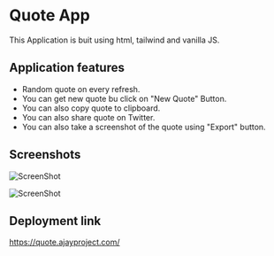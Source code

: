# Quote App

This Application is buit using html, tailwind and vanilla JS.

## Application features

- Random quote on every refresh.
- You can get new quote bu click on "New Quote" Button.
- You can also copy quote to clipboard.
- You can also share quote on Twitter.
- You can also take a screenshot of the quote using "Export" button.

## Screenshots

![ScreenShot](https://i.postimg.cc/3NhR1ZLJ/Screenshot-2025-03-16-at-10-44-21-PM.png)

![ScreenShot](https://i.postimg.cc/44vndrdK/Screenshot-2025-03-16-at-10-44-45-PM.png)

## Deployment link

https://quote.ajayproject.com/
